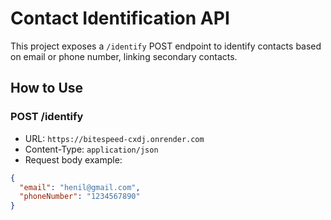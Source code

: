 # Contact Identification API

This project exposes a `/identify` POST endpoint to identify contacts based on email or phone number, linking secondary contacts.

## How to Use

### POST /identify

- URL: `https://bitespeed-cxdj.onrender.com`
- Content-Type: `application/json`
- Request body example:

```json
{
  "email": "henil@gmail.com",
  "phoneNumber": "1234567890"
}
